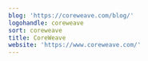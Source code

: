 ```yaml
---
blog: 'https://coreweave.com/blog/'
logohandle: coreweave
sort: coreweave
title: CoreWeave
website: 'https://www.coreweave.com/'
---
```

